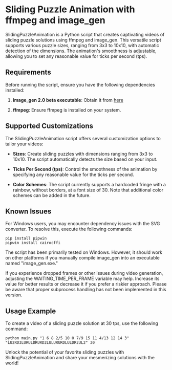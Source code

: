 # Sliding Puzzle Animation with ffmpeg and image_gen

SlidingPuzzleAnimation is a Python script that creates captivating videos of sliding puzzle solutions using ffmpeg and image_gen. This versatile script supports various puzzle sizes, ranging from 3x3 to 10x10, with automatic detection of the dimensions. The animation's smoothness is adjustable, allowing you to set any reasonable value for ticks per second (tps).

## Requirements

Before running the script, ensure you have the following dependencies installed:

1. **image_gen 2.0 beta executable**: Obtain it from [here](https://github.com/dphdmn/image_gen/releases/tag/release2.0)

2. **ffmpeg**: Ensure ffmpeg is installed on your system.

## Supported Customizations

The SlidingPuzzleAnimation script offers several customization options to tailor your videos:

- **Sizes**: Create sliding puzzles with dimensions ranging from 3x3 to 10x10. The script automatically detects the size based on your input.

- **Ticks Per Second (tps)**: Control the smoothness of the animation by specifying any reasonable value for the ticks per second.

- **Color Schemes**: The script currently supports a hardcoded fringe with a rainbow, without borders, at a font size of 30. Note that additional color schemes can be added in the future.

## Known Issues

For Windows users, you may encounter dependency issues with the SVG converter. To resolve this, execute the following commands:

```
pip install pipwin
pipwin install cairocffi
```

The script has been primarily tested on Windows. However, it should work on other platforms if you manually compile image_gen into an executable named "image_gen.exe."

If you experience dropped frames or other issues during video generation, adjusting the WAITING_TIME_PER_FRAME variable may help. Increase its value for better results or decrease it if you prefer a riskier approach. Please be aware that proper subprocess handling has not been implemented in this version.

## Usage Example

To create a video of a sliding puzzle solution at 30 tps, use the following command:

```
python main.py "1 6 8 2/5 10 0 7/9 15 11 4/13 12 14 3" "LU2RD3LURULDRURD2LULURURDLULDR2UL2" 30
```

Unlock the potential of your favorite sliding puzzles with SlidingPuzzleAnimation and share your mesmerizing solutions with the world!

